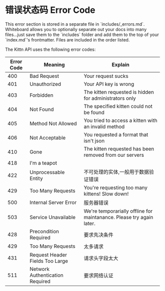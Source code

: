 # 错误状态码 Error Code

<aside class="notice">This error section is stored in a separate file in `includes/_errors.md`. Whiteboard allows you to optionally separate out your docs into many files...just save them to the `includes` folder and add them to the top of your `index.md`'s frontmatter. Files are included in the order listed.</aside>

The Kittn API uses the following error codes:


Error Code | Meaning | Explain
---------- | ------- | -------
400 | Bad Request | Your request sucks
401 | Unauthorized | Your API key is wrong
403 | Forbidden | The kitten requested is hidden for administrators only
404 | Not Found | The specified kitten could not be found
405 | Method Not Allowed | You tried to access a kitten with an invalid method
406 | Not Acceptable | You requested a format that isn't json
410 | Gone | The kitten requested has been removed from our servers
418 | I'm a teapot | 
422 | Unprocessable Entity | 不可处理的实体,一般用于数据验证错误
429 | Too Many Requests | You're requesting too many kittens! Slow down!
500 | Internal Server Error | 服务器错误
503 | Service Unavailable | We're temporarially offline for maintanance. Please try again later.
428 | Precondition Required | 要求先决条件
429 | Too Many Requests | 太多请求
431 | Request Header Fields Too Large | 请求头字段太大
511 | Network Authentication Required | 要求网络认证
